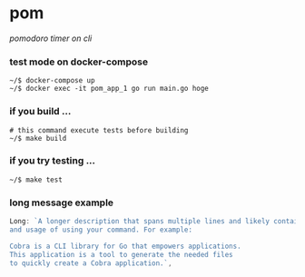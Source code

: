 # pom

*pomodoro timer on cli*


### test mode on docker-compose

```shell
~/$ docker-compose up
~/$ docker exec -it pom_app_1 go run main.go hoge
```

### if you build ...

```shell
# this command execute tests before building
~/$ make build
```

### if you try testing ...
```shell
~/$ make test
```

### long message example
```go
Long: `A longer description that spans multiple lines and likely contains examples
and usage of using your command. For example:

Cobra is a CLI library for Go that empowers applications.
This application is a tool to generate the needed files
to quickly create a Cobra application.`,
```

